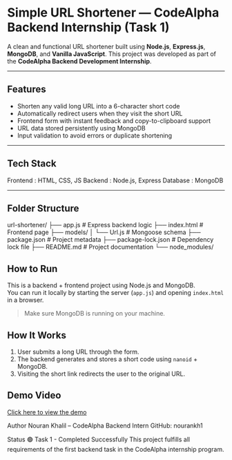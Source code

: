 
# Simple URL Shortener — CodeAlpha Backend Internship (Task 1)

A clean and functional URL shortener built using **Node.js**, **Express.js**, **MongoDB**, and **Vanilla JavaScript**. This project was developed as part of the **CodeAlpha Backend Development Internship**.

---

##  Features

- Shorten any valid long URL into a 6-character short code
- Automatically redirect users when they visit the short URL
- Frontend form with instant feedback and copy-to-clipboard support
- URL data stored persistently using MongoDB
- Input validation to avoid errors or duplicate shortening

---

## Tech Stack

Frontend : HTML, CSS, JS
Backend : Node.js, Express 
Database : MongoDB 

---

## Folder Structure
url-shortener/
├── app.js # Express backend logic
├── index.html # Frontend page
├── models/
│ └── Url.js # Mongoose schema
├── package.json # Project metadata
├── package-lock.json # Dependency lock file
├── README.md # Project documentation
└── node_modules/

## How to Run

This is a backend + frontend project using Node.js and MongoDB.  
You can run it locally by starting the server (`app.js`) and opening `index.html` in a browser.

> Make sure MongoDB is running on your machine.

## How It Works

1. User submits a long URL through the form.
2. The backend generates and stores a short code using `nanoid` + MongoDB.
3. Visiting the short link redirects the user to the original URL.

## Demo Video
[Click here to view the demo](./demo.mp4)

Author
Nouran Khalil – CodeAlpha Backend Intern
GitHub: nourankh1

Status
🟢 Task 1 - Completed Successfully
This project fulfills all requirements of the first backend task in the CodeAlpha internship program.
